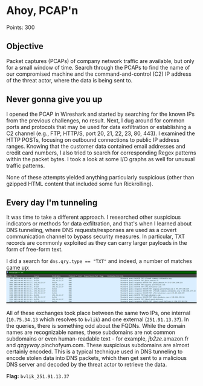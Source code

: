# Ahoy, PCAP'n

Points: 300

## Objective

Packet captures (PCAPs) of company network traffic are available, but only for a small window of time. Search through the PCAPs to find the name of our compromised machine and the command-and-control (C2) IP address of the threat actor, where the data is being sent to.

## Never gonna give you up

I opened the PCAP in Wireshark and started by searching for the known IPs from the previous challenges, no result. Next, I dug around for common ports and protocols that may be used for data exfiltration or establishing a C2 channel (e.g., FTP, HTTP/S, port 20, 21, 22, 23, 80, 443). I examined the HTTP POSTs, focusing on outbound connections to public IP address ranges. Knowing that the customer data contained email addresses and credit card numbers, I also tried to search for corresponding Regex patterns within the packet bytes. I took a look at some I/O graphs as well for unusual traffic patterns.

None of these attempts yielded anything particularly suspicious (other than gzipped HTML content that included some fun Rickrolling).

## Every day I'm tunneling

It was time to take a different approach. I researched other suspicious indicators or methods for data exfiltration, and that's when I learned about DNS tunneling, where DNS requests/responses are used as a covert communication channel to bypass security measures. In particular, TXT records are commonly exploited as they can carry larger payloads in the form of free-form text.

I did a search for `dns.qry.type == "TXT"` and indeed, a number of matches came up:
![dns_txt](dns_txt.png)

All of these exchanges took place between the same two IPs, one internal (`10.75.34.13` which resolves to `bvlik`) and one external (`251.91.13.37`). In the queries, there is something odd about the FQDNs. While the domain names are recognizable names, these subdomains are not common subdomains or even human-readable text - for example, *jb2ze*.amazon.fr and *qzgyway*.pinchofyum.com. These suspicious subdomains are almost certainly encoded. This is a typical technique used in DNS tunneling to encode stolen data into DNS packets, which then get sent to a malicious DNS server and decoded by the threat actor to retrieve the data.

**Flag:** ```bvlik_251.91.13.37```
